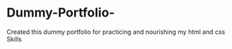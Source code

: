 # Dummy-Portfolio-
Created this dummy portfolio for practicing and nourishing my html and css Skills

